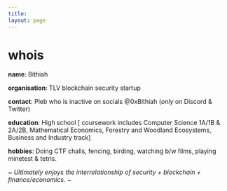 ```yaml
---
title:
layout: page
---
```


<h1>whois</h1>

**name**: Bithiah

**organisation**: TLV blockchain security startup

**contact**: Pleb who is inactive on socials @0xBithiah (_only_ on Discord & Twitter)

**education**: High school [ coursework includes Computer Science 1A/1B & 2A/2B, Mathematical Economics, Forestry and Woodland Ecosystems, Business and Industry track]

**hobbies**: Doing CTF challs, fencing, birding, watching b/w films, playing minetest & tetris.



~ _Ultimately enjoys the interrelationship of security + blockchain + finance/economics._ ~

